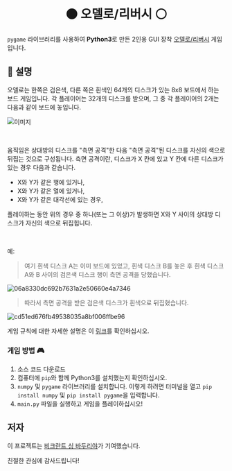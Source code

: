 <h1 align="center">⚫ 오델로/리버시 ⚪ </h1>

`pygame` 라이브러리를 사용하여 **Python3**로 만든 2인용 GUI 장착 [오델로/리버시](https://www.worldothello.org/about/about-othello/othello-rules/official-rules/english) 게임입니다.

## 📜 설명
오델로는 한쪽은 검은색, 다른 쪽은 흰색인 64개의 디스크가 있는 8x8 보드에서 하는 보드 게임입니다. 각 플레이어는 32개의 디스크를 받으며, 그 중 각 플레이어의 2개는 다음과 같이 보드에 놓입니다.

![이미지](https://github.com/TERNION-1121/Othello-Reversi-Game/assets/97667653/ea03fdd8-9abc-4b14-bdc9-7d983fb38041)

<br>

움직임은 상대방의 디스크를 "측면 공격"한 다음 "측면 공격"된 디스크를 자신의 색으로 뒤집는 것으로 구성됩니다.
측면 공격이란, 디스크가 X 칸에 있고 Y 칸에 다른 디스크가 있는 경우 다음과 같습니다.
- X와 Y가 같은 행에 있거나,
- X와 Y가 같은 열에 있거나,
- X와 Y가 같은 대각선에 있는 경우,

플레이하는 동안 위의 경우 중 하나(또는 그 이상)가 발생하면 X와 Y 사이의 상대방 디스크가 자신의 색으로 뒤집힙니다.

<br>

예:

> 여기 흰색 디스크 A는 이미 보드에 있었고, 흰색 디스크 B를 놓은 후 흰색 디스크 A와 B 사이의 검은색 디스크 행이 측면 공격을 당했습니다.

![06a8330dc692b7631a2e50660e4a7346](https://github.com/TERNION-1121/Othello-Reversi-Game/assets/97667653/84feed70-ee16-4f4f-baad-39a3ecc148ed)

> 따라서 측면 공격을 받은 검은색 디스크가 흰색으로 뒤집혔습니다.

![cd51ed676fb49538035a8bf006ffbe96](https://github.com/TERNION-1121/Othello-Reversi-Game/assets/97667653/bafe9059-7a32-4d93-aaa2-bfc97a311fce)

게임 규칙에 대한 자세한 설명은 이 [링크](https://www.worldothello.org/about/about-othello/othello-rules/official-rules/english)를 확인하십시오.


### 게임 방법 🎮
1. 소스 코드 다운로드
2. 컴퓨터에 `pip`와 함께 Python3를 설치했는지 확인하십시오.
3. `numpy` 및 `pygame` 라이브러리를 설치합니다. 이렇게 하려면 터미널을 열고 `pip install numpy` 및 `pip install pygame`을 입력합니다.
4. `main.py` 파일을 실행하고 게임을 플레이하십시오!

## 저자
이 프로젝트는 [비크란트 싱 바두리야](https://www.github.com/TERNION-1121)가 기여했습니다.

친절한 관심에 감사드립니다!
